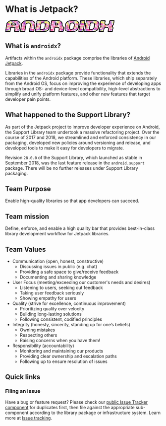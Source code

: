 # What is Jetpack?

![alt_text](androidx.gif "Androidx Gif")

## What is `androidx`?

Artifacts within the `androidx` package comprise the libraries of
[Android Jetpack](https://developer.android.com/jetpack).

Libraries in the `androidx` package provide functionality that extends the
capabilities of the Android platform. These libraries, which ship separately
from the Android OS, focus on improving the experience of developing apps
through broad OS- and device-level compatibility, high-level abstractions to
simplify and unify platform features, and other new features that target
developer pain points.

## What happened to the Support Library?

As part of the Jetpack project to improve developer experience on Android, the
Support Library team undertook a massive refactoring project. Over the course of
2017 and 2018, we streamlined and enforced consistency in our packaging,
developed new policies around versioning and release, and developed tools to
make it easy for developers to migrate.

Revision `28.0.0` of the Support Library, which launched as stable in September
2018, was the last feature release in the `android.support` package. There will
be no further releases under Support Library packaging.

## Team Purpose

Enable high-quality libraries so that app developers can succeed.

## Team mission

Define, enforce, and enable a high quality bar that provides best-in-class
library development workflow for Jetpack libraries.

## Team Values

-   Communication (open, honest, constructive)
    -   Discussing issues in public (e.g. chat)
    -   Providing a safe space to give/receive feedback
    -   Documenting and sharing knowledge
-   User Focus (meeting/exceeding our customer's needs and desires)
    -   Listening to users, seeking out feedback
    -   Taking user feedback seriously
    -   Showing empathy for users
-   Quality (strive for excellence, continuous improvement)
    -   Prioritizing quality over velocity
    -   Building long-lasting solutions
    -   Following consistent, codified principles
-   Integrity (honesty, sincerity, standing up for one’s beliefs)
    -   Owning mistakes
    -   Respecting others
    -   Raising concerns when you have them!
-   Responsibility (accountability)
    -   Monitoring and maintaining our products
    -   Providing clear ownership and escalation paths
    -   Following up to ensure resolution of issues

## Quick links

### Filing an issue

Have a bug or feature request? Please check our
[public Issue Tracker component](http://issuetracker.google.com/issues/new?component=192731&template=842428)
for duplicates first, then file against the appropriate sub-component according
to the library package or infrastructure system. Learn more at
[Issue tracking](onboarding.md#tracking-bugs).
